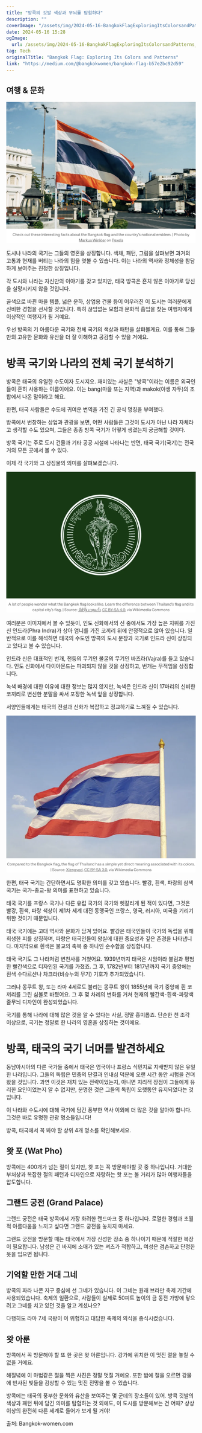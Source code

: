 ```yaml
---
title: "방콕의 깃발 색상과 무늬를 탐험하다"
description: ""
coverImage: "/assets/img/2024-05-16-BangkokFlagExploringItsColorsandPatterns_0.png"
date: 2024-05-16 15:28
ogImage: 
  url: /assets/img/2024-05-16-BangkokFlagExploringItsColorsandPatterns_0.png
tag: Tech
originalTitle: "Bangkok Flag: Exploring Its Colors and Patterns"
link: "https://medium.com/@bangkokwomen/bangkok-flag-b57e2bc92d59"
---
```



## 여행 & 문화

![BangkokFlagExploringItsColorsandPatterns](/assets/img/2024-05-16-BangkokFlagExploringItsColorsandPatterns_0.png)

도시나 나라의 국기는 그들의 영혼을 상징합니다. 색채, 패턴, 그림을 살펴보면 과거의 고통과 현재를 버티는 나라의 힘을 엿볼 수 있습니다. 이는 나라의 역사와 정체성을 참담하게 보여주는 진정한 상징입니다.

각 도시와 나라는 자신만의 이야기를 갖고 있지만, 태국 방콕은 흔치 않은 이야기로 당신을 실망시키지 않을 것입니다.

<div class="content-ad"></div>

골색으로 바뀐 마을 템플, 넓은 운하, 상업용 건물 등이 어우러진 이 도시는 여러분에게 신비한 경험을 선사할 것입니다. 특히 끊임없는 모험과 문화적 흠입을 찾는 여행자에게 이상적인 여행지가 될 거예요.

우선 방콕의 기 아름다운 국기와 전체 국기의 색상과 패턴을 살펴볼게요. 이를 통해 그들만의 고유한 문화와 유산을 더 잘 이해하고 공감할 수 있을 거예요.

# 방콕 국기와 나라의 전체 국기 분석하기

방콕은 태국의 유일한 수도이자 도시지요. 재미있는 사실은 "방콕"이라는 이름은 외국인들이 흔히 사용하는 이름이에요. 이는 bang(마을 또는 지역)과 makok(야생 자두)의 조합에서 나온 말이라고 해요.

<div class="content-ad"></div>

한편, 태국 사람들은 수도에 귀여운 번역을 가진 긴 공식 명칭을 부여했다.

방콕에서 번창하는 상업과 관광을 보면, 어떤 사람들은 그것이 도시가 아닌 나라 자체라고 생각할 수도 있으며, 그들은 종종 방콕 국기가 어떻게 생겼는지 궁금해할 것이다.

방콕 국기는 주로 도시 건물과 기타 공공 시설에 나타나는 반면, 태국 국기(국기)는 전국 거의 모든 곳에서 볼 수 있다.

이제 각 국기와 그 상징물의 의미를 살펴보겠습니다.

<div class="content-ad"></div>

![방콕 국기와 색상, 그 패턴 탐험하기](/assets/img/2024-05-16-BangkokFlagExploringItsColorsandPatterns_1.png)

여러분은 이미지에서 볼 수 있듯이, 인도 신화에서의 신 중에서도 가장 높은 지위를 가진 신 인드라(Phra Indra)가 상아 엄니를 가진 코끼리 위에 안정적으로 앉아 있습니다. 일반적으로 이를 해석하면 태국의 수도인 방콕의 도시 문장과 국기로 인드라 신이 상징되고 있다고 볼 수 있습니다.

인드라 신은 대표적인 번개, 천둥의 무기인 불굴의 무기인 바즈라(Vajra)를 들고 있습니다. 인도 신화에서 다이아몬드는 파괴되지 않을 것을 상징하고, 번개는 무적임을 상징합니다.

녹색 배경에 대한 이유에 대한 정보는 많지 않지만, 녹색은 인드라 신이 17마리의 신비한 코끼리로 변신한 분말을 싸서 포장한 녹색 잎을 상징합니다.

<div class="content-ad"></div>

서양인들에게는 태국의 전설과 신화가 복잡하고 정교하기로 느껴질 수 있습니다.

![Bangkok Flag Exploration](/assets/img/2024-05-16-BangkokFlagExploringItsColorsandPatterns_2.png)

한편, 태국 국기는 간단하면서도 명확한 의미를 갖고 있습니다. 빨강, 흰색, 파랑의 삼색 국기는 국가-종교-왕 의미를 표현하고 있습니다.

태국 국기를 프랑스 국기나 다른 유럽 국가의 국기와 헷갈리게 된 적이 있다면, 그것은 빨강, 흰색, 파랑 색상이 제1차 세계 대전 동맹국인 프랑스, 영국, 러시아, 미국을 기리기 위한 것이기 때문입니다.

<div class="content-ad"></div>

태국 국기에는 고대 역사와 문화가 담겨 있어요. 빨강은 태국인들이 국가의 독립을 위해 희생한 피를 상징하며, 파랑은 태국인들이 왕실에 대한 중요성과 깊은 존경을 나타냅니다. 마지막으로 흰색은 불교의 축복 중 하나인 순수함을 상징합니다.

태국 국기도 그 나라처럼 변천사를 거쳤어요. 1939년까지 태국은 시암이라 불림과 평범한 빨간색으로 디자인된 국기를 가졌죠. 그 후, 1782년부터 1817년까지 국기 중앙에는 흰색 수다르샨나 차크라(비슈누의 무기) 기호가 추가되었습니다.

그러나 몽쿠트 왕, 또는 라마 4세로도 불리는 몽쿠트 왕이 1855년에 국기 중앙에 흰 코끼리를 그린 심볼로 바꿨어요. 그 후 몇 차례의 변화를 거쳐 현재의 빨간색-흰색-파랑색 줄무늬 디자인이 완성되었습니다.

국기를 통해 나라에 대해 많은 것을 알 수 있다는 사실, 정말 흥미롭죠. 단순한 천 조각 이상으로, 국기는 정말로 한 나라의 영혼을 상징하는 것이에요.

<div class="content-ad"></div>

# 방콕, 태국의 국기 너머를 발견하세요

동남아시아의 다른 국가들 중에서 태국은 영국이나 프랑스 식민지로 지배받지 않은 유일한 나라입니다. 그들의 독립은 민중의 단결과 인내심 덕분에 오랜 시간 동안 시험을 견뎌왔을 것입니다. 과연 이것은 재치 있는 전략이었는지, 아니면 지리적 장점이 그들에게 유리한 요인이었는지 알 수 없지만, 분명한 것은 그들의 독립이 오랫동안 유지되었다는 것입니다.

이 나라와 수도시에 대해 국기에 담긴 풍부한 역사 이외에 더 많은 것을 알아야 합니다. 그것은 바로 유명한 관광 명소들입니다!

방콕, 태국에서 꼭 봐야 할 상위 4개 명소를 확인해보세요.

<div class="content-ad"></div>

## 왓 포 (Wat Pho)

방콕에는 400개가 넘는 절이 있지만, 왓 포는 꼭 방문해야할 곳 중 하나입니다. 거대한 부처상과 복잡한 절의 패턴과 디자인으로 자랑하는 왓 포는 볼 거리가 많아 여행자들을 압도합니다.

## 그랜드 궁전 (Grand Palace)

그랜드 궁전은 태국 방콕에서 가장 화려한 랜드마크 중 하나입니다. 로열한 경험과 초월적 아름다움을 느끼고 싶다면 그랜드 궁전을 놓치지 마세요.

<div class="content-ad"></div>

그랜드 궁전을 방문할 때는 태국에서 가장 신성한 장소 중 하나이기 때문에 적절한 복장이 필요합니다. 남성은 긴 바지에 소매가 있는 셔츠가 적합하고, 여성은 겸손하고 단정한 옷을 입으면 됩니다.

## 기억할 만한 거대 그네

방콕의 파라 나콘 지구 중심에 선 그네가 있습니다. 이 그네는 원래 브라만 축제 기간에 사용되었습니다. 축제의 일환으로, 사람들이 실제로 50피트 높이의 금 동전 가방에 닿으려고 그네를 치고 있던 것을 알고 계셨나요?

<div class="content-ad"></div>

다행히도 라마 7세 국왕이 이 위험하고 대담한 축제의 의식을 종식시켰습니다.

## 왓 아룬

방콕에서 꼭 방문해야 할 또 한 곳은 왓 아룬입니다. 강가에 위치한 이 멋진 절을 놓칠 수 없을 거에요. 

해질녘에 이 마법같은 절을 찍은 사진은 정말 멋질 거예요. 또한 밤에 절을 오르면 강물에 반사된 빛들을 감상할 수 있는 멋진 전망을 볼 수 있습니다.

<div class="content-ad"></div>

방콕에는 태국의 풍부한 문화와 유산을 보여주는 몇 군데의 장소들이 있어. 방콕 깃발의 색상과 패턴 뒤에 담긴 의미를 탐험하는 것 외에도, 이 도시를 방문해보는 건 어때? 상상 이상의 완전히 다른 세계로 들어가 보게 될 거야!

출처: Bangkok-women.com